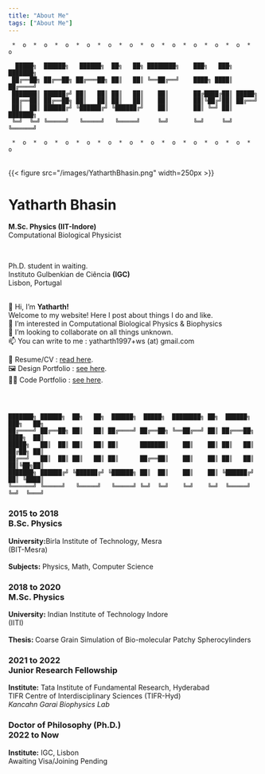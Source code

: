 ```yaml
---
title: "About Me"
tags: ["About Me"]
--- 
```

```goat
 *  o  *  o  *  o  *  o  *  o  *  o  *  o  *  o  *  o  *  o  *  o  *  o  
                                                                            
  █████╗  ██████╗   ██████╗  ██╗   ██╗ ████████╗    ███╗   ███╗ ███████╗
 ██╔══██╗ ██╔══██╗ ██╔═══██╗ ██║   ██║ ╚══██╔══╝    ████╗ ████║ ██╔════╝
 ███████║ ██████╔╝ ██║   ██║ ██║   ██║    ██║       ██╔████╔██║ █████╗
 ██╔══██║ ██╔══██╗ ██║   ██║ ██║   ██║    ██║       ██║╚██╔╝██║ ██╔══╝    
 ██║  ██║ ██████╔╝ ╚██████╔╝ ╚██████╔╝    ██║       ██║ ╚═╝ ██║ ███████╗
 ╚═╝  ╚═╝ ╚═════╝   ╚═════╝   ╚═════╝     ╚═╝       ╚═╝     ╚═╝ ╚══════╝
 
 *  o  *  o  *  o  *  o  *  o  *  o  *  o  *  o  *  o  *  o  *  o  *  o  
```
<br>
<div class="rowx">
  <div class="columnx">
    {{< figure src="/images/YatharthBhasin.png" width=250px >}}
  </div>
  <div class="columnx">
    <h1>Yatharth Bhasin</h1>
    <b>M.Sc. Physics (IIT-Indore)</b><br>
    Computational Biological Physicist
    <p><br></p>
    Ph.D. student in waiting.<br>
    Instituto Gulbenkian de Ciência <b>(IGC) </b><br>
    Lisbon, Portugal
  </div>
</div> 
<br>

<span hidden> Brief Paragraph Introduction </span>

👋 Hi, I’m **Yatharth!**\
Welcome to my website! Here I post about things I do and like.\
👀 I’m interested in Computational Biological Physics & Biophysics \
💞️ I’m looking to collaborate on all things unknown. \
📫 You can write to me : yatharth1997+ws (at) gmail.com


<span hidden> Links </span>
📃 Resume/CV : [read here](https://drive.google.com/file/d/1XtsUeojuXNe-d_a9AhDXsk7MJZiTlsvz/view?usp=sharing). \
🖼️ Design Portfolio : [see here](https://drive.google.com/file/d/1a0pQmmWagRprBTpElnuLLAm9PI0GC458/view?usp=sharing).\
👨‍💻 Code Portfolio : [see here](https://github.com/yatharthb97).

<p>&nbsp;</p>


``` goat

███████╗ ██████╗  ██╗   ██╗  ██████╗  █████╗  ████████╗ ██╗  ██████╗  ███╗   ██╗
██╔════╝ ██╔══██╗ ██║   ██║ ██╔════╝ ██╔══██╗ ╚══██╔══╝ ██║ ██╔═══██╗ ████╗  ██║
█████╗   ██║  ██║ ██║   ██║ ██║      ███████║    ██║    ██║ ██║   ██║ ██╔██╗ ██║
██╔══╝   ██║  ██║ ██║   ██║ ██║      ██╔══██║    ██║    ██║ ██║   ██║ ██║╚██╗██║
███████╗ ██████╔╝ ╚██████╔╝ ╚██████╗ ██║  ██║    ██║    ██║ ╚██████╔╝ ██║ ╚████║
╚══════╝ ╚═════╝   ╚═════╝   ╚═════╝ ╚═╝  ╚═╝    ╚═╝    ╚═╝  ╚═════╝  ╚═╝  ╚═══╝
```
<centre>
<div class="timeline">
  <div class="outer">
    <div class="card">
      <div class="info">
        <h3 class="title">2015 to 2018<br>B.Sc. Physics</h3>
        <p><b>University:</b>Birla Institute of Technology, Mesra<br>(BIT-Mesra)<br><br>
           <b>Subjects:</b> Physics, Math, Computer Science
        </p>
      </div>
    </div>
    <div class="card">
      <div class="info">
        <h3 class="title">2018 to 2020<br>M.Sc. Physics</h3>
        <p><b>University:</b>
          Indian Institute of Technology Indore<br> (IITI)<br><br>
          <b>Thesis: </b>Coarse Grain Simulation of Bio-molecular Patchy Spherocylinders</p>
      </div>
    </div>
    <div class="card">
      <div class="info">
        <h3 class="title">2021 to 2022<br>Junior Research Fellowship</h3>
        <p><b>Institute:</b> Tata Institute of Fundamental Research, Hyderabad<br>
        TIFR Centre of Interdisciplinary Sciences (TIFR-Hyd)<br><em>Kancahn Garai Biophysics Lab</em>
      </p>
      </div>
    </div>
    <div class="card">
      <div class="info">
        <h3 class="title">Doctor of Philosophy (Ph.D.)<br>2022 to Now</h3>
        <p><b>Institute:</b> IGC, Lisbon<br>
        Awaiting Visa/Joining Pending</p>
      </div>
    </div>
</div></centre>